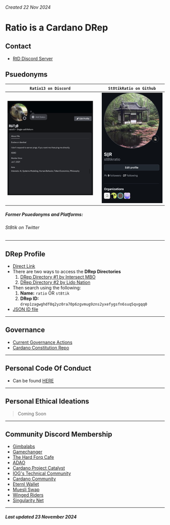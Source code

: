 ###### Created 22 Nov 2024

# Ratio is a Cardano DRep

## Contact
- [RtD Discord Server]()

## Psuedonyms
| `Ratio13 on Discord` |    | `St8tikRatio on Github` |
| ------------------ | -- |--------------------- |
|![img](https://github.com/st8tikratio/cardano_DRep/blob/main/ratio_discord_prof.jpeg) | | ![img](https://github.com/st8tikratio/cardano_DRep/blob/main/SR_Github_Prof.jpeg) |
##### Former Psuedonyms and Platforms:
###### St8tik on Twitter

---

## DRep Profile
- [Direct Link](https://gov.tools/drep_directory/drep1zagwghdf0q2yz0ra70p6zgvmug9zns2yxefygsfn6suq5qvgqq0)
- There are two ways to access the **DRep Directories**
  1. [DRep Directory #1 by Intersect MBO](https://gov.tools/drep_directory)
  2. [DRep Directory #2 by Lido Nation](https://www.1694.io/en/dreps/list)
- Then search using the following:
   1. **Name:** `ratio` OR `st8tik`
   2. **DRep ID:** `drep1zagwghdf0q2yz0ra70p6zgvmug9zns2yxefygsfn6suq5qvgqq0`
- [JSON ID file](https://github.com/st8tikratio/cardano_DRep/blob/main/Ratio%20-%20aka%20St8t.jsonld)

---

##  Governance
- [Current Governance Actions](https://gov.tools/governance_actions)
- [Cardano Constitution Repo](https://github.com/st8tikratio/Cardano_Con_and_Gov)

---

## Personal Code Of Conduct

- Can be found [HERE](https://github.com/st8tikratio/cardano_DRep/blob/main/ratio-coc.md)

---

## Personal Ethical Ideations

> Coming Soon

---

## Community Discord Membership
- [Gimbalabs](https://discord.gg/76ZJzG6v97)
- [Gamechanger](https://discord.gg/ZXJ9nZw4YB)
- [The Hard Forq Cafe](https://discord.gg/HT6vJ45dZ7)
- [ADAO](https://discord.gg/hSMXBjbDat)
- [Cardano Project Catalyst](https://discord.gg/BEs54nVq)
- [IOG's Technical Community](https://discord.gg/inputoutput)
- [Cardano Community](https://discord.gg/vd3jeatFr6)
- [Eternl Wallet](https://discord.gg/eternlwallet)
- [Muesli Swap](https://discord.gg/axAxbRtk36)
- [Winged Riders](https://discord.gg/hGhrUZabdc)
- [Singularity Net](https://discord.gg/snet)

---

##### Last updated 23 November 2024
